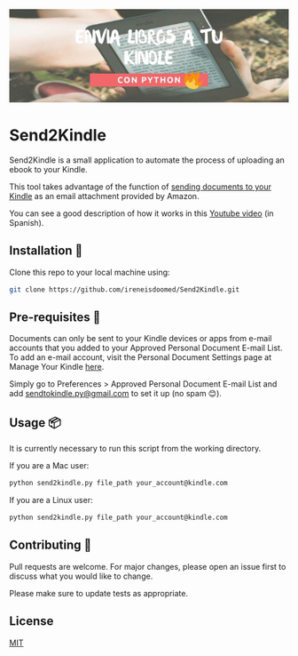 <img src=https://github.com/ireneisdoomed/Send2Kindle/blob/master/images/thumbnail.jpg alt="200" width="850"/>

# Send2Kindle

Send2Kindle is a small application to automate the process of uploading an ebook to your Kindle.

This tool takes advantage of the function of [sending documents to your Kindle](https://www.amazon.com/-/es/gp/sendtokindle/email) as an email attachment provided by Amazon.

You can see a good description of how it works in this [Youtube video](https://www.youtube.com/watch?v=bkfoBYNJjIw) (in Spanish).

## Installation 🔧
Clone this repo to your local machine using:

```bash
git clone https://github.com/ireneisdoomed/Send2Kindle.git
```

## Pre-requisites 📐
Documents can only be sent to your Kindle devices or apps from e-mail accounts that you added to your Approved Personal Document E-mail List. 
To add an e-mail account, visit the Personal Document Settings page at Manage Your Kindle [here](https://www.amazon.es/mn/dcw/myx.html/ref=kinw_myk_redirect#/home/settings/payment).

Simply go to Preferences > Approved Personal Document E-mail List and add sendtokindle.py@gmail.com to set it up (no spam 😊).


## Usage 📦
It is currently necessary to run this script from the working directory.

If you are a Mac user:

```bash
python send2kindle.py file_path your_account@kindle.com
```

If you are a Linux user:

```bash
python send2kindle.py file_path your_account@kindle.com
```

## Contributing 👯
Pull requests are welcome. For major changes, please open an issue first to discuss what you would like to change.

Please make sure to update tests as appropriate.

## License
[MIT](https://choosealicense.com/licenses/mit/)
